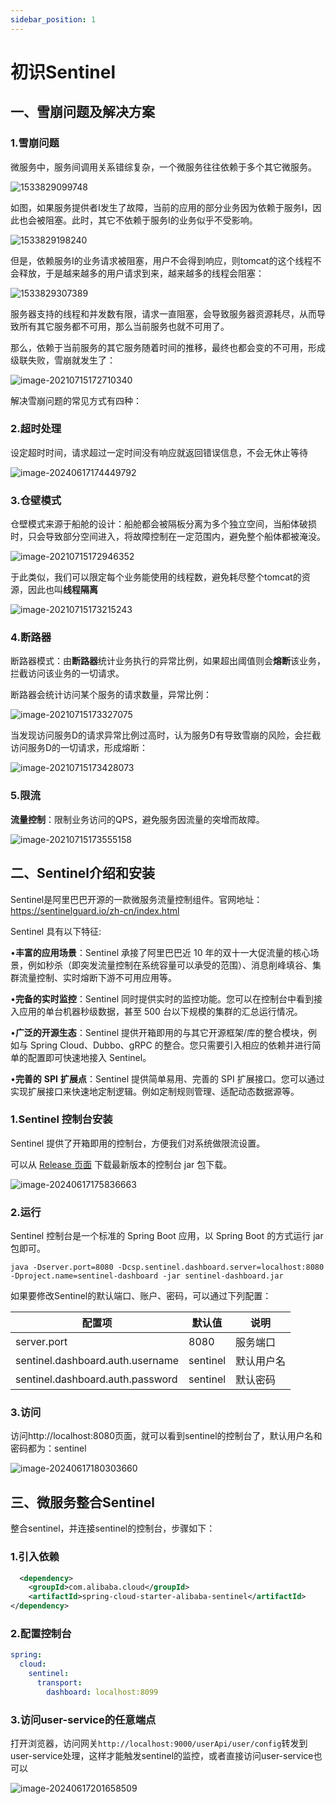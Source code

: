 ```yaml
---
sidebar_position: 1
---
```


# 初识Sentinel

## 一、雪崩问题及解决方案

### 1.雪崩问题

微服务中，服务间调用关系错综复杂，一个微服务往往依赖于多个其它微服务。

![1533829099748](https://cdn.jsdelivr.net/gh/studio-hu/drawingBed/img/202406171730337.png)

如图，如果服务提供者I发生了故障，当前的应用的部分业务因为依赖于服务I，因此也会被阻塞。此时，其它不依赖于服务I的业务似乎不受影响。

![1533829198240](https://cdn.jsdelivr.net/gh/studio-hu/drawingBed/img/202406171741298.png)

但是，依赖服务I的业务请求被阻塞，用户不会得到响应，则tomcat的这个线程不会释放，于是越来越多的用户请求到来，越来越多的线程会阻塞：

![1533829307389](https://cdn.jsdelivr.net/gh/studio-hu/drawingBed/img/202406171742480.png)

服务器支持的线程和并发数有限，请求一直阻塞，会导致服务器资源耗尽，从而导致所有其它服务都不可用，那么当前服务也就不可用了。

那么，依赖于当前服务的其它服务随着时间的推移，最终也都会变的不可用，形成级联失败，雪崩就发生了：

![image-20210715172710340](https://cdn.jsdelivr.net/gh/studio-hu/drawingBed/img/202406171742147.png)

解决雪崩问题的常见方式有四种：

### 2.超时处理

设定超时时间，请求超过一定时间没有响应就返回错误信息，不会无休止等待

![image-20240617174449792](https://cdn.jsdelivr.net/gh/studio-hu/drawingBed/img/202406171744829.png)

### 3.仓壁模式

仓壁模式来源于船舱的设计：船舱都会被隔板分离为多个独立空间，当船体破损时，只会导致部分空间进入，将故障控制在一定范围内，避免整个船体都被淹没。

![image-20210715172946352](https://cdn.jsdelivr.net/gh/studio-hu/drawingBed/img/202406171745880.png)

于此类似，我们可以限定每个业务能使用的线程数，避免耗尽整个tomcat的资源，因此也叫**线程隔离**

![image-20210715173215243](https://cdn.jsdelivr.net/gh/studio-hu/drawingBed/img/202406171746964.png)

### 4.断路器

断路器模式：由**断路器**统计业务执行的异常比例，如果超出阈值则会**熔断**该业务，拦截访问该业务的一切请求。

断路器会统计访问某个服务的请求数量，异常比例：

![image-20210715173327075](https://cdn.jsdelivr.net/gh/studio-hu/drawingBed/img/202406171746716.png)

当发现访问服务D的请求异常比例过高时，认为服务D有导致雪崩的风险，会拦截访问服务D的一切请求，形成熔断：

![image-20210715173428073](https://cdn.jsdelivr.net/gh/studio-hu/drawingBed/img/202406171747940.png)

### 5.限流

**流量控制**：限制业务访问的QPS，避免服务因流量的突增而故障。

![image-20210715173555158](https://cdn.jsdelivr.net/gh/studio-hu/drawingBed/img/202406171749630.png)

## 二、Sentinel介绍和安装

Sentinel是阿里巴巴开源的一款微服务流量控制组件。官网地址：https://sentinelguard.io/zh-cn/index.html

Sentinel 具有以下特征:

•**丰富的应用场景**：Sentinel 承接了阿里巴巴近 10 年的双十一大促流量的核心场景，例如秒杀（即突发流量控制在系统容量可以承受的范围）、消息削峰填谷、集群流量控制、实时熔断下游不可用应用等。

•**完备的实时监控**：Sentinel 同时提供实时的监控功能。您可以在控制台中看到接入应用的单台机器秒级数据，甚至 500 台以下规模的集群的汇总运行情况。

•**广泛的开源生态**：Sentinel 提供开箱即用的与其它开源框架/库的整合模块，例如与 Spring Cloud、Dubbo、gRPC 的整合。您只需要引入相应的依赖并进行简单的配置即可快速地接入 Sentinel。

•**完善的** **SPI** **扩展点**：Sentinel 提供简单易用、完善的 SPI 扩展接口。您可以通过实现扩展接口来快速地定制逻辑。例如定制规则管理、适配动态数据源等。

### 1.Sentinel 控制台安装

Sentinel 提供了开箱即用的控制台，方便我们对系统做限流设置。

可以从 [Release 页面](https://github.com/alibaba/Sentinel/releases) 下载最新版本的控制台 jar 包下载。

![image-20240617175836663](https://cdn.jsdelivr.net/gh/studio-hu/drawingBed/img/202406171758694.png)

### 2.运行

Sentinel 控制台是一个标准的 Spring Boot 应用，以 Spring Boot 的方式运行 jar 包即可。

```shell
java -Dserver.port=8080 -Dcsp.sentinel.dashboard.server=localhost:8080 -Dproject.name=sentinel-dashboard -jar sentinel-dashboard.jar
```

如果要修改Sentinel的默认端口、账户、密码，可以通过下列配置：

| **配置项**                       | **默认值** | **说明**   |
| -------------------------------- | ---------- | ---------- |
| server.port                      | 8080       | 服务端口   |
| sentinel.dashboard.auth.username | sentinel   | 默认用户名 |
| sentinel.dashboard.auth.password | sentinel   | 默认密码   |

### 3.访问

访问http://localhost:8080页面，就可以看到sentinel的控制台了，默认用户名和密码都为：sentinel

![image-20240617180303660](https://cdn.jsdelivr.net/gh/studio-hu/drawingBed/img/202406171803695.png)

## 三、微服务整合Sentinel

整合sentinel，并连接sentinel的控制台，步骤如下：

### 1.引入依赖

```xml
  <dependency>
    <groupId>com.alibaba.cloud</groupId>
    <artifactId>spring-cloud-starter-alibaba-sentinel</artifactId>
</dependency>
```

### 2.配置控制台

```yml
spring:
  cloud:
    sentinel:
      transport:
        dashboard: localhost:8099
```

### 3.访问user-service的任意端点

打开浏览器，访问网关`http://localhost:9000/userApi/user/config`转发到user-service处理，这样才能触发sentinel的监控，或者直接访问user-service也可以

![image-20240617201658509](https://cdn.jsdelivr.net/gh/studio-hu/drawingBed/img/202406172016581.png)













